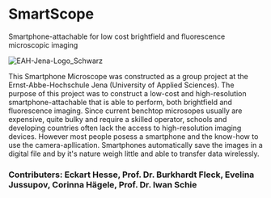 # SmartScope
Smartphone-attachable for low cost brightfield and fluorescence microscopic imaging

![EAH-Jena-Logo_Schwarz](https://user-images.githubusercontent.com/58549170/110964667-b6f58500-8353-11eb-995e-b876079dce78.jpg)

This Smartphone Microscope was constructed as a group project at the Ernst-Abbe-Hochschule Jena (University of Applied Sciences). The purpose of this project was to construct a low-cost and high-resolution smartphone-attachable that is able to perform, both brightfield and fluorescence imaging. 
Since current benchtop microsopes usually are expensive, quite bulky and require a skilled operator, schools and developing countries often lack the access to high-resolution imaging devices. However most people posess a smartphone and the know-how to use the camera-apllication. Smartphones automatically save the images in a digital file and by it's nature weigh little and able to transfer data wirelessly.

### Contributers: Eckart Hesse, Prof. Dr. Burkhardt Fleck, Evelina Jussupov, Corinna Hägele, Prof. Dr. Iwan Schie



